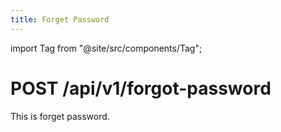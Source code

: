 ```yaml
---
title: Forget Password 
---
```



import Tag from "@site/src/components/Tag";

# <Tag color="#fde047">POST</Tag> /api/v1/forgot-password

This is forget password.